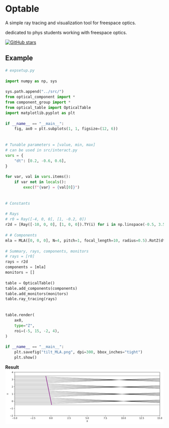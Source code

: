 # Optable

A simple ray tracing and visualization tool for freespace optics.

dedicated to phys students working with freespace optics.

[![GitHub stars](https://img.shields.io/github/stars/tim4431/optable?style=for-the-badge)](https://github.com/tim4431/optable/stargazers)

## Example
```python
# expsetup.py

import numpy as np, sys

sys.path.append("../src/")
from optical_component import *
from component_group import *
from optical_table import OpticalTable
import matplotlib.pyplot as plt

if __name__ == "__main__":
    fig, ax0 = plt.subplots(1, 1, figsize=(12, 6))


# Tunable parameters = [value, min, max]
# can be used in src/interact.py
vars = {
    "dt": [0.2, -0.6, 0.6],
}

for var, val in vars.items():
    if var not in locals():
        exec(f"{var} = {val[0]}")


# Constants

# Rays
# r0 = Ray([-4, 0, 0], [1, -0.2, 0])
r2d = [Ray([-10, 0, 0], [1, 0, 0]).TY(i) for i in np.linspace(-0.5, 3.5, 30)]

# # Components
mla = MLA([0, 0, 0], N=4, pitch=1, focal_length=10, radius=0.5).RotZ(dt)

# Summary, rays, components, monitors
# rays = [r0]
rays = r2d
components = [mla]
monitors = []

table = OpticalTable()
table.add_components(components)
table.add_monitors(monitors)
table.ray_tracing(rays)


table.render(
    ax0,
    type="Z",
    roi=(-5, 15, -2, 4),
)

if __name__ == "__main__":
    plt.savefig("tilt_MLA.png", dpi=300, bbox_inches="tight")
    plt.show()
```

**Result**
![docs/tilt_MLA.png](docs/tilt_MLA.png)